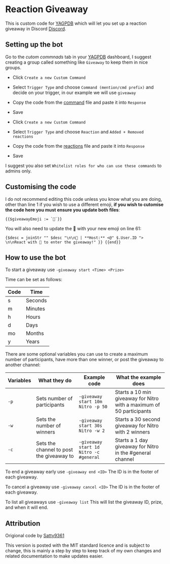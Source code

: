 # Reaction Giveaway

This is custom code for [YAGPDB](https://yagpdb.xyz/) which will let you set up a reaction giveaway in Discord [Discord](https://discord.com/).

## Setting up the bot

Go to the *cutom commnads* tab in your [YAGPDB](https://yagpdb.xyz/) dashboard, I suggest creating a group called something like `Giveaway` to keep them in nice groups.
- Click `Create a new Custom Command`
- Select `Trigger Type` and choose `Command (mention/cmd prefix)` and decide on your trigger, in our example we will use `giveaway`
- Copy the code from the [command](https://github.com/CJ0206/yagpdb-cc/blob/main/Reaction%20Giveaway/command.lua) file and paste it into `Response`
- Save

- Click `Create a new Custom Command`
- Select `Trigger Type` and choose `Reaction` and `Added + Removed reactions`
- Copy the code from the [reactions](https://github.com/CJ0206/yagpdb-cc/blob/main/Reaction%20Giveaway/reactions.lua) file and paste it into `Response`
- Save

I suggest you also set `Whitelist roles for who can use these commands` to admins only.

## Customising the code

I do not recommend editing this code unless you know what you are doing, other than line 1 if you wish to use a different emoji, **if you wish to cutomise the code here you must ensure you update both files**:
```
{{$giveawayEmoji := `🎉`}}
```
You will also need to update the 🎉 with your new emoji on line 61:
```
{$desc = joinStr "" $desc "\n\n🌟 | **Host:** <@" $.User.ID "> \n\nReact with 🎉 to enter the giveaway!" }} {{end}}
```

## How to use the bot

To start a giveaway use `-giveaway start <Time> <Prize>`

Time can be set as follows:

Code | Time
---- | --------
s    | Seconds
m    | Minutes
h    | Hours
d    | Days
mo   | Months
y    | Years

There are some optional variables you can use to create a maximum number of participants, have more than one winner, or post the giveaway to another channel:

Variables | What they do                             | Example code                           | What the example does
--------- | ---------------------------------------- |  ------------------------------------  | -------------------------------------------------------------------------
`-p`      | Sets number of participants              | `-giveaway start 10m Nitro -p 50`      | Starts a 10 min giveaway for Nitro with a maximum of 50 participants
`-w`      | Sets the number of winners               | `-giveaway start 30s Nitro -w 2`       | Starts a 30 second giveaway for Nitro with 2 winners
`-c`      | Sets the channel to post the giveaway to | `-giveaway start 1d Nitro -c #general` | Starts a 1 day giveaway for Nitro in the #general channel

To end a giveaway early use `-giveaway end <ID>` The ID is in the footer of each giveaway.

To cancel a giveaway use `-giveaway cancel <ID>` The ID is in the footer of each giveaway.

To list all giveaways use `-giveaway list` This will list the giveaway ID, prize, and when it will end.

## Attribution

Origional code by [Satty9361](https://github.com/Satty9361/yagpdb-cc/tree/master/giveaway/basic_v2)


This version is posted with the MIT standard licence and is subject to change, this is mainly a step by step to keep track of my own changes and related documentation to make updates easier.

